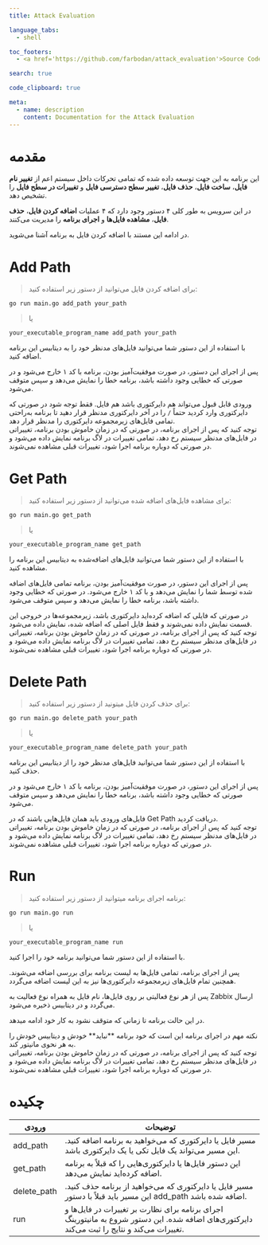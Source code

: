 ```yaml
---
title: Attack Evaluation

language_tabs:
  - shell

toc_footers:
  - <a href='https://github.com/farbodan/attack_evaluation'>Source Code</a>

search: true

code_clipboard: true

meta:
  - name: description
    content: Documentation for the Attack Evaluation
---
```


# مقدمه

این برنامه به این جهت توسعه داده شده که تمامی تحرکات داخل سیستم اعم از **تغییر نام فایل**، **ساخت فایل**، **حذف فایل**، **تغییر سطح دسترسی فایل** و **تغییرات در سطح فایل** را تشخیص دهد.

در این سرویس به طور کلی ۴ دستور وجود دارد که ۴ عملیات **اضافه کردن فایل**، **حذف فایل**، **مشاهده فایل‌ها** و **اجرای برنامه** را مدیریت می‌کنند.

در ادامه این مستند با اضافه کردن فایل به برنامه آشنا می‌شوید.

# Add Path

> برای اضافه کردن فایل می‌توانید از دستور زیر استفاده کنید:

```shell
go run main.go add_path your_path
````

> یا

```shell
your_executable_program_name add_path your_path
```

با استفاده از این دستور شما می‌توانید فایل‌های مدنظر خود را به دیتابیس این برنامه اضافه کنید.

پس از اجرای این دستور، در صورت موفقیت‌آمیز بودن، برنامه با کد ۱ خارج می‌شود و در صورتی که خطایی وجود داشته باشد، برنامه خطا را نمایش می‌دهد و سپس متوقف می‌شود.

<aside class="notice">
ورودی قابل قبول می‌تواند هم دایرکتوری باشد هم فایل.
فقط توجه شود در صورتی که دایرکتوری وارد کردید حتماً <code>/</code> را در آخر دایرکتوری مدنظر قرار دهید تا برنامه به‌راحتی تمامی فایل‌های زیرمجموعه دایرکتوری را مدنظر قرار دهد.

</aside>
<aside class="warning">
توجه کنید که پس از اجرای برنامه، در صورتی که در زمان خاموش بودن برنامه، تغییراتی در فایل‌های مدنظر سیستم رخ دهد، تمامی تغییرات در لاگ برنامه نمایش داده می‌شود و در صورتی که دوباره برنامه اجرا شود، تغییرات قبلی مشاهده نمی‌شوند.
</aside>

# Get Path

> برای مشاهده فایل‌های اضافه شده می‌توانید از دستور زیر استفاده کنید:


```shell
go run main.go get_path
```

> یا


```shell
your_executable_program_name get_path
```

با استفاده از این دستور شما می‌توانید فایل‌های اضافه‌شده به دیتابیس این برنامه را مشاهده کنید.

پس از اجرای این دستور، در صورت موفقیت‌آمیز بودن، برنامه تمامی فایل‌های اضافه شده توسط شما را نمایش می‌دهد و با کد ۱ خارج می‌شود. در صورتی که خطایی وجود داشته باشد، برنامه خطا را نمایش می‌دهد و سپس متوقف می‌شود.

<aside class="notice">
در صورتی که فایلی که اضافه کرده‌اید دایرکتوری باشد، زیرمجموعه‌ها در خروجی این قسمت نمایش داده نمی‌شوند و فقط فایل اصلی که اضافه شده، نمایش داده می‌شود.
</aside>
<aside class="warning">
توجه کنید که پس از اجرای برنامه، در صورتی که در زمان خاموش بودن برنامه، تغییراتی در فایل‌های مدنظر سیستم رخ دهد، تمامی تغییرات در لاگ برنامه نمایش داده می‌شود و در صورتی که دوباره برنامه اجرا شود، تغییرات قبلی مشاهده نمی‌شوند.
</aside>

# Delete Path

> برای حذف کردن فایل میتونید از دستور زیر استفاده کنید:

```shell
go run main.go delete_path your_path
```

> یا


```shell
your_executable_program_name delete_path your_path
```

با استفاده از این دستور شما می‌توانید فایل‌های مدنظر خود را از دیتابیس این برنامه حذف کنید.

پس از اجرای این دستور، در صورت موفقیت‌آمیز بودن، برنامه با کد ۱ خارج می‌شود و در صورتی که خطایی وجود داشته باشد، برنامه خطا را نمایش می‌دهد و سپس متوقف می‌شود.

<aside class="notice">
فایل‌های ورودی باید همان فایل‌هایی باشند که در Get Path دریافت کردید.
</aside>
<aside class="warning">
توجه کنید که پس از اجرای برنامه، در صورتی که در زمان خاموش بودن برنامه، تغییراتی در فایل‌های مدنظر سیستم رخ دهد، تمامی تغییرات در لاگ برنامه نمایش داده می‌شود و در صورتی که دوباره برنامه اجرا شود، تغییرات قبلی مشاهده نمی‌شوند.
</aside>


# Run

> برنامه اجرای برنامه میتوانید از دستور زیر استفاده کنید:

```shell
go run main.go run
```

> یا


```shell
your_executable_program_name run
```
با استفاده از این دستور شما می‌توانید برنامه خود را اجرا کنید.

پس از اجرای برنامه، تمامی فایل‌ها به لیست برنامه برای بررسی اضافه می‌شوند. همچنین تمام فایل‌های زیرمجموعه دایرکتوری‌ها نیز به این لیست اضافه می‌گردد.

پس از هر نوع فعالیتی بر روی فایل‌ها، نام فایل به همراه نوع فعالیت به Zabbix ارسال می‌گردد و در دیتابیس ذخیره می‌شود.

در این حالت برنامه تا زمانی که متوقف نشود به کار خود ادامه میدهد.

<aside class="notice">
نکته مهم در اجرای برنامه این است که خود برنامه **نباید** خودش و دیتابیس خودش را به هر نحوی مانیتور کند.
</aside>
<aside class="warning">
توجه کنید که پس از اجرای برنامه، در صورتی که در زمان خاموش بودن برنامه، تغییراتی در فایل‌های مدنظر سیستم رخ دهد، تمامی تغییرات در لاگ برنامه نمایش داده می‌شود و در صورتی که دوباره برنامه اجرا شود، تغییرات قبلی مشاهده نمی‌شوند.
</aside>

# چکیده 

ورودی | توضیحات
--------- | -----------
add_path | مسیر فایل یا دایرکتوری که می‌خواهید به برنامه اضافه کنید. این مسیر می‌تواند یک فایل تکی یا یک دایرکتوری باشد.
get_path | این دستور فایل‌ها یا دایرکتوری‌هایی را که قبلاً به برنامه اضافه کرده‌اید نمایش می‌دهد.
delete_path | مسیر فایل یا دایرکتوری که می‌خواهید از برنامه حذف کنید. این مسیر باید قبلاً با دستور add_path اضافه شده باشد.
run | اجرای برنامه برای نظارت بر تغییرات در فایل‌ها و دایرکتوری‌های اضافه شده. این دستور شروع به مانیتورینگ تغییرات می‌کند و نتایج را ثبت می‌کند.


